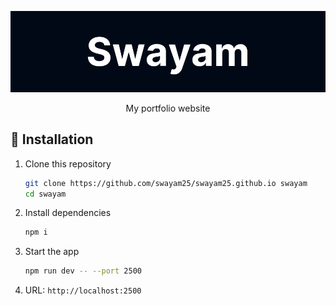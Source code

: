 <div align="center">

![Swayam](./assets/swayam.png)

My portfolio website

</div>

## 🚀 Installation

1. Clone this repository
    ```sh
    git clone https://github.com/swayam25/swayam25.github.io swayam
    cd swayam
    ```

2. Install dependencies
    ```sh
    npm i
    ```

3. Start the app
    ```sh
    npm run dev -- --port 2500
    ```

4. URL: `http://localhost:2500`
